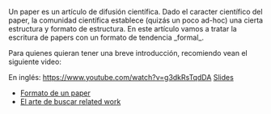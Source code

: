Un paper es un artículo de difusión científica. Dado el caracter científico del paper, la comunidad científica establece (quizás un poco ad-hoc) una cierta estructura y formato de estructura. En este artículo vamos a tratar la escritura de papers con un formato de tendencia \_formal\_.

Para quienes quieran tener una breve introducción, recomiendo vean el siguiente video:

En inglés: [<https://www.youtube.com/watch?v=g3dkRsTqdDA>](https://www.youtube.com/watch?v=g3dkRsTqdDA) [Slides](http://research.microsoft.com/en-us/um/people/simonpj/papers/giving-a-talk/writing-a-paper-slides.pdf)

-   [Formato de un paper](formato-de-un-paper.md)
-   [El arte de buscar related work](el-arte-de-buscar-related-work.md)

